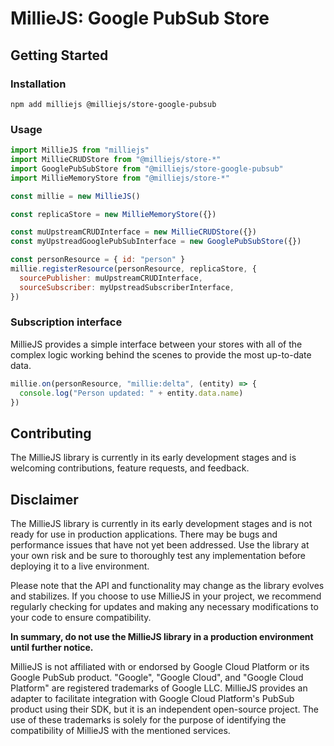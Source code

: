 # MillieJS: Google PubSub Store

## Getting Started

### Installation

```
npm add milliejs @milliejs/store-google-pubsub
```

### Usage

```js
import MillieJS from "milliejs"
import MillieCRUDStore from "@milliejs/store-*"
import GooglePubSubStore from "@milliejs/store-google-pubsub"
import MillieMemoryStore from "@milliejs/store-*"

const millie = new MillieJS()

const replicaStore = new MillieMemoryStore({})

const muUpstreamCRUDInterface = new MillieCRUDStore({})
const myUpstreadGooglePubSubInterface = new GooglePubSubStore({})

const personResource = { id: "person" }
millie.registerResource(personResource, replicaStore, {
  sourcePublisher: muUpstreamCRUDInterface,
  sourceSubscriber: myUpstreadSubscriberInterface,
})
```

### Subscription interface

MillieJS provides a simple interface between your stores with all of the
complex logic working behind the scenes to provide the most up-to-date data.

```js
millie.on(personResource, "millie:delta", (entity) => {
  console.log("Person updated: " + entity.data.name)
})
```

## Contributing

The MillieJS library is currently in its early development stages and is
welcoming contributions, feature requests, and feedback.

## Disclaimer

The MillieJS library is currently in its early development stages and is not
ready for use in production applications. There may be bugs and performance
issues that have not yet been addressed. Use the library at your own risk and
be sure to thoroughly test any implementation before deploying it to a live
environment.

Please note that the API and functionality may change as the library evolves
and stabilizes. If you choose to use MillieJS in your project, we recommend
regularly checking for updates and making any necessary modifications to your
code to ensure compatibility.

**In summary, do not use the MillieJS library in a production environment until
further notice.**

MillieJS is not affiliated with or endorsed by Google Cloud Platform or its
Google PubSub product. "Google", "Google Cloud", and "Google Cloud Platform"
are registered trademarks of Google LLC. MillieJS provides an adapter to
facilitate integration with Google Cloud Platform's PubSub product using their
SDK, but it is an independent open-source project. The use of these trademarks
is solely for the purpose of identifying the compatibility of MillieJS with the
mentioned services.
